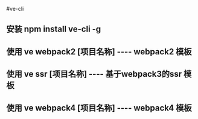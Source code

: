 #ve-cli

## 安装 npm install ve-cli -g
## 使用 ve webpack2 [项目名称]  ---- webpack2 模板
## 使用 ve ssr [项目名称]  ---- 基于webpack3的ssr 模板
## 使用 ve webpack4 [项目名称]  ---- webpack4 模板
